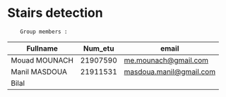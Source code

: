 # Stairs detection

        Group members : 


|   Fullname       |   Num_etu    |            email                |
|------------------|--------------|---------------------------------|
|   Mouad MOUNACH  |   21907590   |      me.mounach@gmail.com       |
|   Manil MASDOUA  |   21911531   |     masdoua.manil@gmail.com     |
|   Bilal          |              |                                 |

